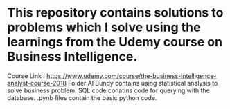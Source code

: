 # This repository contains solutions to problems which I solve using the learnings from the Udemy course on Business Intelligence.
Course Link : https://www.udemy.com/course/the-business-intelligence-analyst-course-2018
Folder Al Bundy contains using statistical analysis to solve business problem.
SQL code conatins code for querying with the database.
.pynb files contain the basic python code.

